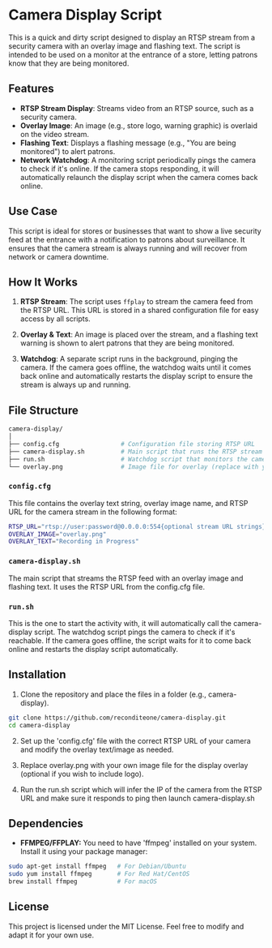 # Camera Display Script

This is a quick and dirty script designed to display an RTSP stream from a security camera with an overlay image and flashing text. The script is intended to be used on a monitor at the entrance of a store, letting patrons know that they are being monitored. 

## Features

- **RTSP Stream Display**: Streams video from an RTSP source, such as a security camera.
- **Overlay Image**: An image (e.g., store logo, warning graphic) is overlaid on the video stream.
- **Flashing Text**: Displays a flashing message (e.g., "You are being monitored") to alert patrons.
- **Network Watchdog**: A monitoring script periodically pings the camera to check if it's online. If the camera stops responding, it will automatically relaunch the display script when the camera comes back online.

## Use Case

This script is ideal for stores or businesses that want to show a live security feed at the entrance with a notification to patrons about surveillance. It ensures that the camera stream is always running and will recover from network or camera downtime.

## How It Works

1. **RTSP Stream**: The script uses `ffplay` to stream the camera feed from the RTSP URL. This URL is stored in a shared configuration file for easy access by all scripts.
   
2. **Overlay & Text**: An image is placed over the stream, and a flashing text warning is shown to alert patrons that they are being monitored.

3. **Watchdog**: A separate script runs in the background, pinging the camera. If the camera goes offline, the watchdog waits until it comes back online and automatically restarts the display script to ensure the stream is always up and running.

## File Structure

```bash
camera-display/
│
├── config.cfg                 # Configuration file storing RTSP URL
├── camera-display.sh          # Main script that runs the RTSP stream with overlay and text
├── run.sh                     # Watchdog script that monitors the camera and restarts the display script
└── overlay.png                # Image file for overlay (replace with your own)
```

### `config.cfg`
This file contains the overlay text string, overlay image name, and RTSP URL for the camera stream in the following format:

```bash
RTSP_URL="rtsp://user:password@0.0.0.0:554{optional stream URL strings}"
OVERLAY_IMAGE="overlay.png"
OVERLAY_TEXT="Recording in Progress"
```

### `camera-display.sh`
The main script that streams the RTSP feed with an overlay image and flashing text. It uses the RTSP URL from the config.cfg file.

### `run.sh`
This is the one to start the activity with, it will automatically call the camera-display script. The watchdog script pings the camera to check if it's reachable. If the camera goes offline, the script waits for it to come back online and restarts the display script automatically. 

## Installation

1. Clone the repository and place the files in a folder (e.g., camera-display).

```bash
git clone https://github.com/reconditeone/camera-display.git
cd camera-display
```

2. Set up the 'config.cfg' file with the correct RTSP URL of your camera and modify the overlay text/image as needed.

3. Replace overlay.png with your own image file for the display overlay (optional if you wish to include logo).

4. Run the run.sh script which will infer the IP of the camera from the RTSP URL and make sure it responds to ping then launch camera-display.sh

## Dependencies

- **FFMPEG/FFPLAY:** You need to have 'ffmpeg' installed on your system. Install it using your package manager:

```bash
sudo apt-get install ffmpeg   # For Debian/Ubuntu
sudo yum install ffmpeg       # For Red Hat/CentOS
brew install ffmpeg           # For macOS
```

## License

This project is licensed under the MIT License. Feel free to modify and adapt it for your own use.
